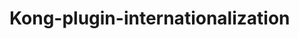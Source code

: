 <!---  [![Build Status][badge-travis-image]][badge-travis-url] --->

# Kong-plugin-internationalization
